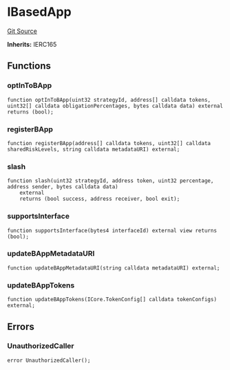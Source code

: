 # IBasedApp
[Git Source](https://github.com/ssvlabs/based-applications/blob/f462573124548b82b6a002d4ef069bdfacf5c637/src/middleware/interfaces/IBasedApp.sol)

**Inherits:**
IERC165


## Functions
### optInToBApp


```solidity
function optInToBApp(uint32 strategyId, address[] calldata tokens, uint32[] calldata obligationPercentages, bytes calldata data) external returns (bool);
```

### registerBApp


```solidity
function registerBApp(address[] calldata tokens, uint32[] calldata sharedRiskLevels, string calldata metadataURI) external;
```

### slash


```solidity
function slash(uint32 strategyId, address token, uint32 percentage, address sender, bytes calldata data)
    external
    returns (bool success, address receiver, bool exit);
```

### supportsInterface


```solidity
function supportsInterface(bytes4 interfaceId) external view returns (bool);
```

### updateBAppMetadataURI


```solidity
function updateBAppMetadataURI(string calldata metadataURI) external;
```

### updateBAppTokens


```solidity
function updateBAppTokens(ICore.TokenConfig[] calldata tokenConfigs) external;
```

## Errors
### UnauthorizedCaller

```solidity
error UnauthorizedCaller();
```

